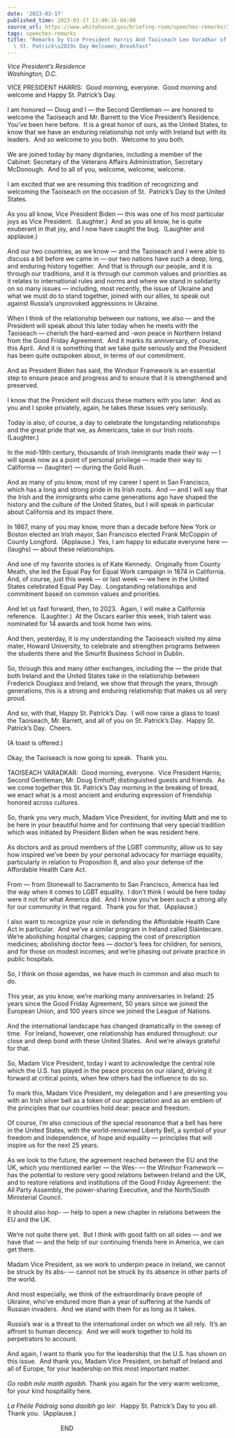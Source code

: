```yaml
---
date: '2023-03-17'
published_time: 2023-03-17 13:40:16-04:00
source_url: https://www.whitehouse.gov/briefing-room/speeches-remarks/2023/03/17/remarks-by-vice-president-harris-and-taoiseach-leo-varadkar-of-ireland-before-st-patricks-day-welcome-breakfast/
tags: speeches-remarks
title: "Remarks by Vice President Harris And Taoiseach Leo Varadkar of Ireland Before\
  \ St. Patrick\u2019s Day Welcome\_Breakfast"
---
```

 
*Vice President’s Residence  
*Washington, D.C.**

VICE PRESIDENT HARRIS:  Good morning, everyone.  Good morning and
welcome and Happy St. Patrick’s Day.   
   
I am honored — Doug and I — the Second Gentleman — are honored to
welcome the Taoiseach and Mr. Barrett to the Vice President’s
Residence.  You’ve been here before.  It is a great honor of ours, as
the United States, to know that we have an enduring relationship not
only with Ireland but with its leaders.  And so welcome to you both. 
Welcome to you both.   
   
We are joined today by many dignitaries, including a member of the
Cabinet: Secretary of the Veterans Affairs Administration, Secretary
McDonough.  And to all of you, welcome, welcome, welcome.   
   
I am excited that we are resuming this tradition of recognizing and
welcoming the Taoiseach on the occasion of St.  Patrick’s Day to the
United States.   
   
As you all know, Vice President Biden — this was one of his most
particular joys as Vice President.  (Laughter.)  And as you all know, he
is quite exuberant in that joy, and I now have caught the bug. 
(Laughter and applause.)  
   
And our two countries, as we know — and the Taoiseach and I were able to
discuss a bit before we came in — our two nations have such a deep,
long, and enduring history together.  And that is through our people,
and it is through our traditions, and it is through our common values
and priorities as it relates to international rules and norms and where
we stand in solidarity on so many issues — including, most recently, the
issue of Ukraine and what we must do to stand together, joined with our
allies, to speak out against Russia’s unprovoked aggressions in
Ukraine.   
   
When I think of the relationship between our nations, we also — and the
President will speak about this later today when he meets with the
Taoiseach — cherish the hard-earned and -won peace in Northern Ireland
from the Good Friday Agreement.  And it marks its anniversary, of
course, this April.  And it is something that we take quite seriously
and the President has been quite outspoken about, in terms of our
commitment.   
   
And as President Biden has said, the Windsor Framework is an essential
step to ensure peace and progress and to ensure that it is strengthened
and preserved.   
   
I know that the President will discuss these matters with you later. 
And as you and I spoke privately, again, he takes these issues very
seriously.   
   
Today is also, of course, a day to celebrate the longstanding
relationships and the great pride that we, as Americans, take in our
Irish roots.  (Laughter.)   
   
In the mid-19th century, thousands of Irish immigrants made their way —
I will speak now as a point of personal privilege — made their way to
California — (laughter) — during the Gold Rush.  
   
And as many of you know, most of my career I spent in San Francisco,
which has a long and strong pride in its Irish roots.  And — and I will
say that the Irish and the immigrants who came generations ago have
shaped the history and the culture of the United States, but I will
speak in particular about California and its impact there.   
   
In 1867, many of you may know, more than a decade before New York or
Boston elected an Irish mayor, San Francisco elected Frank McCoppin of
County Longford.  (Applause.)  Yes, I am happy to educate everyone here
— (laughs) — about these relationships.  
   
And one of my favorite stories is of Kate Kennedy.  Originally from
County Meath, she led the Equal Pay for Equal Work campaign in 1874 in
California.  And, of course, just this week — or last week — we here in
the United States celebrated Equal Pay Day.  Longstanding relationships
and commitment based on common values and priorities.   
   
And let us fast forward, then, to 2023.  Again, I will make a California
reference.  (Laughter.)  At the Oscars earlier this week, Irish talent
was nominated for 14 awards and took home two wins.   
   
And then, yesterday, it is my understanding the Taoiseach visited my
alma mater, Howard University, to celebrate and strengthen programs
between the students there and the Smurfit Business School in Dublin.   
   
So, through this and many other exchanges, including the — the pride
that both Ireland and the United States take in the relationship between
Frederick Douglass and Ireland, we show that through the years, through
generations, this is a strong and enduring relationship that makes us
all very proud.   
   
And so, with that, Happy St. Patrick’s Day.  I will now raise a glass to
toast the Taoiseach, Mr. Barrett, and all of you on St. Patrick’s Day. 
Happy St. Patrick’s Day.  Cheers.  
   
(A toast is offered.)  
      
Okay, the Taoiseach is now going to speak.  Thank you.  
   
TAOISEACH VARADKAR:  Good morning, everyone.  Vice President Harris;
Second Gentleman, Mr. Doug Emhoff; distinguished guests and friends.  As
we come together this St. Patrick’s Day morning in the breaking of
bread, we enact what is a most ancient and enduring expression of
friendship honored across cultures.   
   
So, thank you very much, Madam Vice President, for inviting Matt and me
to be here in your beautiful home and for continuing that very special
tradition which was initiated by President Biden when he was resident
here.  
   
As doctors and as proud members of the LGBT community, allow us to say
how inspired we’ve been by your personal advocacy for marriage equality,
particularly in relation to Proposition 8, and also your defense of the
Affordable Health Care Act.   
   
From — from Stonewall to Sacramento to San Francisco, America has led
the way when it comes to LGBT equality.  I don’t think I would be here
today were it not for what America did.  And I know you’ve been such a
strong ally for our community in that regard.  Thank you for that. 
(Applause.)  
   
I also want to recognize your role in defending the Affordable Health
Care Act in particular.  And we’ve a similar program in Ireland called
Sláintecare.  We’re abolishing hospital charges; capping the cost of
prescription medicines; abolishing doctor fees — doctor’s fees for
children, for seniors, and for those on modest incomes; and we’re
phasing out private practice in public hospitals.   
   
So, I think on those agendas, we have much in common and also much to
do.   
   
This year, as you know, we’re marking many anniversaries in Ireland: 25
years since the Good Friday Agreement, 50 years since we joined the
European Union, and 100 years since we joined the League of Nations.  
   
And the international landscape has changed dramatically in the sweep of
time.  For Ireland, however, one relationship has endured throughout:
our close and deep bond with these United States.  And we’re always
grateful for that.   
   
So, Madam Vice President, today I want to acknowledge the central role
which the U.S. has played in the peace process on our island, driving it
forward at critical points, when few others had the influence to do
so.   
   
To mark this, Madam Vice President, my delegation and I are presenting
you with an Irish silver bell as a token of our appreciation and as an
emblem of the principles that our countries hold dear: peace and
freedom.   
   
Of course, I’m also conscious of the special resonance that a bell has
here in the United States, with the world-renowned Liberty Bell, a
symbol of your freedom and independence, of hope and equality —
principles that will inspire us for the next 25 years.   
   
As we look to the future, the agreement reached between the EU and the
UK, which you mentioned earlier — the Wes- — the Windsor Framework — has
the potential to restore very good relations between Ireland and the UK,
and to restore relations and institutions of the Good Friday Agreement:
the All Party Assembly, the power-sharing Executive, and the North/South
Ministerial Council.   
   
It should also hop- — help to open a new chapter in relations between
the EU and the UK.   
   
We’re not quite there yet.  But I think with good faith on all sides —
and we have that — and the help of our continuing friends here in
America, we can get there.  
   
Madam Vice President, as we work to underpin peace in Ireland, we cannot
be struck by its abs- — cannot not be struck by its absence in other
parts of the world.   
   
And most especially, we think of the extraordinarily brave people of
Ukraine, who’ve endured more than a year of suffering at the hands of
Russian invaders.  And we stand with them for as long as it takes.  
   
Russia’s war is a threat to the international order on which we all
rely.  It’s an affront to human decency.  And we will work together to
hold its perpetrators to account.  
   
And again, I want to thank you for the leadership that the U.S. has
shown on this issue.  And thank you, Madam Vice President, on behalf of
Ireland and all of Europe, for your leadership on this most important
matter.   
   
*Go raibh míle maith agaibh.* Thank you again for the very warm welcome,
for your kind hospitality here.   
   
*La Fhéile Pádraig sona daoibh go leir*.  Happy St. Patrick’s Day to you
all.  Thank you.  (Applause.)  
   
                               END  
 
